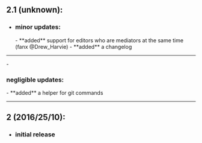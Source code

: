 ## 2.1 (unknown):
- <h3>minor updates:</h3>
  - **added** support for editors who are mediators at the same time (fanx @Drew_Harvie)
  - **added** a changelog
<hr>
- <h3>negligible updates:</h3>
  - **added** a helper for git commands
<hr>

## 2 (2016/25/10):
- <h3>initial release</h3>
